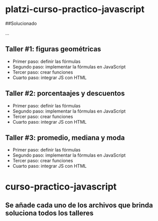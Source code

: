 # platzi-curso-practico-javascript
##Solucionado

...

## Taller #1: figuras geométricas

- Primer paso: definir las fórmulas
- Segundo paso: implementar la fórmulas en JavaScript 
- Tercer paso: crear funciones
- Cuarto paso: integrar JS con HTML

## Taller #2: porcentaajes y descuentos

- Primer paso: definir las fórmulas
- Segundo paso: implementar la fórmulas en JavaScript 
- Tercer paso: crear funciones
- Cuarto paso: integrar JS con HTML

## Taller #3: promedio, mediana y moda

- Primer paso: definir las fórmulas
- Segundo paso: implementar la fórmulas en JavaScript 
- Tercer paso: crear funciones
- Cuarto paso: integrar JS con HTML
# curso-practico-javascript

## Se añade cada uno de los archivos que brinda soluciona todos los talleres
